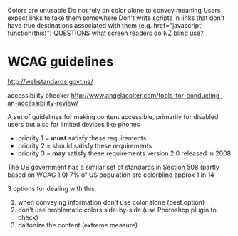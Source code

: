 Colors are unusable Do not rely on color alone to convey meaning Users expect
links to take them somewhere Don't write scripts in links that don't have true
destinations associated with them (e.g. href="javascript: function(this)")
QUESTIONS what screen readers do NZ blind use?

# WCAG guidelines

http://webstandards.govt.nz/

accessibility checker
http://www.angelacolter.com/tools-for-conducting-an-accessibility-review/

A set of guidelines for making content accessible, primarily for disabled users
but also for limited devices like phones

- priority 1 = **must** satisfy these requirements
- priority 2 = should satisfy these requirements
- priority 3 = **may** satisfy these requirements version 2.0 released in 2008

The US government has a similar set of standards in Section 508 (partly based on
WCAG 1.0) 7% of US population are colorblind approx 1 in 14

3 options for dealing with this

1. when conveying information don't use color alone (best option)
2. don't use problematic colors side-by-side (use Photoshop plugin to check)
3. daltonize the content (extreme measure)
